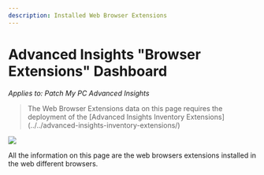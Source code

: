 ```yaml
---
description: Installed Web Browser Extensions
---
```


# Advanced Insights "Browser Extensions" Dashboard

_Applies to: Patch My PC Advanced Insights_

> The Web Browser Extensions data on this page requires the deployment of the \[Advanced Insights Inventory Extensions]\(../../advanced-insights-inventory-extensions/)

![](../../../.gitbook/assets/image-\(2161\).png)

All the information on this page are the web browsers extensions installed in the web different browsers.
